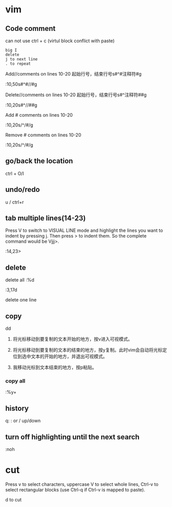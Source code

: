# vim

## Code comment

can not use ctrl + c (virtul block conflict with paste)
```
big I
delete
j to next line
. to repeat
```

Add//comments on lines 10-20
起始行号，结束行号s#^#注释符#g

:10,50s#^#//#g

Delete//comments on lines 10-20
起始行号，结束行号s#^注释符##g

:10,20s#^//##g

Add # comments on lines 10-20

:10,20s/^/#/g

Remove # comments on lines 10-20

:10,20s/^/#/g

## go/back the location

ctrl + O/I

## undo/redo

u / ctrl+r

## tab multiple lines(14-23)

Press V to switch to VISUAL LINE mode and highlight the lines you want to indent by pressing j. Then press > to indent them. So the complete command would be Vjjj>.

:14,23>

## delete

delete all
:%d

:3,17d

delete one line
## copy

dd
1. 将光标移动到要复制的文本开始的地方，按v进入可视模式。

2. 将光标移动到要复制的文本的结束的地方，按y复制。此时vim会自动将光标定位到选中文本的开始的地方，并退出可视模式。

3. 我移动光标到文本结束的地方，按p粘贴。

### copy all
:%y+

## history 

q:
: or / up/down

## turn off highlighting until the next search

:noh


# cut

Press v to select characters, 
uppercase V to select whole lines,
Ctrl-v to select rectangular blocks (use Ctrl-q if Ctrl-v is mapped to paste).

d to cut